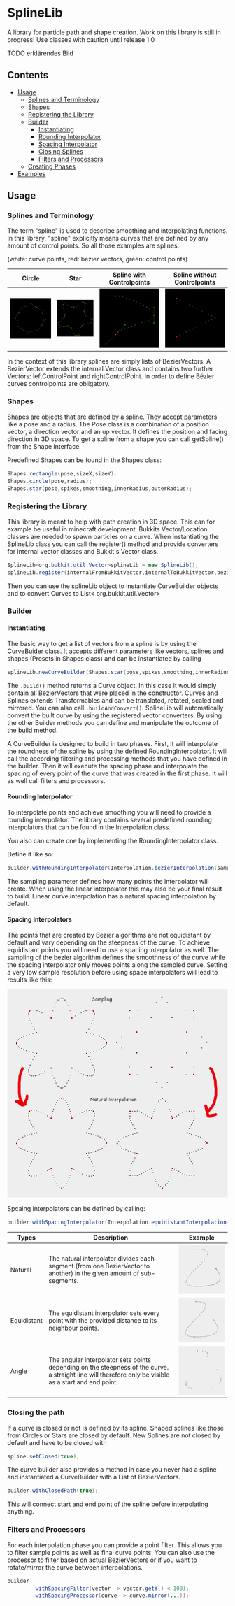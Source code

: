 # SplineLib

A library for particle path and shape creation. Work on this library is still in progress! Use classes with caution
until release 1.0

TODO erklärendes Bild

## Contents
- [Usage](#usage)
  - [Splines and Terminology](#splines-and-terminology)
  - [Shapes](#shapes)
  - [Registering the Library](#registering-the-library)
  - [Builder](#builder)
    - [Instantiating](#instantiating)
    - [Rounding Interpolator](#rounding-interpolator)
    - [Spacing Interpolator](#spacing-interpolators)
    - [Closing Splines](#closing-the-path)
    - [Filters and Processors](#filters-and-processors)
  - [Creating Phases](#)
- [Examples](#)

## Usage

### Splines and Terminology

The term "spline" is used to describe smoothing and interpolating functions. In this library, "spline" explicitly means
curves that are defined by any amount of control points. So all those examples are splines:

(white: curve points, red: bezier vectors, green: control points) 

Circle | Star | Spline with Controlpoints | Spline without Controlpoints
--- | --- | --- | ---
![circle](images/example_circle.png) | ![star](images/example_star.png) | ![spline_cp](images/example_spline.png) | ![spline_ncp](images/example_spline2.png)

In the context of this library splines are simply lists of BezierVectors. A BezierVector extends the internal Vector
class and contains two further Vectors: leftControlPoint and rightControlPoint. In order to define Bézier curves
controlpoints are obligatory.

### Shapes

Shapes are objects that are defined by a spline. They accept parameters like a pose and a radius. The Pose class is a
combination of a position vector, a direction vector and an up vector. It defines the position and facing direction in
3D space. To get a spline from a shape you can call getSpline() from the Shape interface.

Predefined Shapes can be found in the Shapes class:

```java
Shapes.rectangle(pose,sizeX,sizeY);
Shapes.circle(pose,radius);
Shapes.star(pose,spikes,smoothing,innerRadius,outerRadius);
```

### Registering the Library

This library is meant to help with path creation in 3D space. This can for example be useful in minecraft development.
Bukkits Vector/Location classes are needed to spawn particles on a curve. When instantiating the SplineLib class you can
call the register() method and provide converters for internal vector classes and Bukkit's Vector class.

```java
SplineLib<org.bukkit.util.Vector>splineLib = new SplineLib();
splineLib.register(internalFromBukkitVector,internalToBukkitVector,bezierFromBukkitVector,bezierToBukkitVector);
```

Then you can use the splineLib object to instantiate CurveBuilder objects and to convert Curves to List<
org.bukkit.util.Vector>

### Builder

#### Instantiating

The basic way to get a list of vectors from a spline is by using the CurveBuider class. It accepts different parameters
like vectors, splines and shapes (Presets in Shapes class) and can be instantiated by calling

```java
splineLib.newCurveBuilder(Shapes.star(pose,spikes,smoothing,innerRadius,outerRadius))
```

The `.build()` method returns a Curve object. In this case it would simply contain all BezierVectors that were placed in
the constructor. Curves and Splines extends Transformables and can be translated, rotated, scaled and mirrored. You can also
call `.buildAndConvert()`. SplineLib will automatically convert the built curve by using the registered vector
converters. By using the other Builder methods you can define and manipulate the outcome of the build method.

A CurveBuilder is designed to build in two phases. First, it will interpolate the roundness of the spline by using the
defined RoundingInterpolator. It will call the according filtering and processing methods that you have defined in the
builder. Then it will execute the spacing phase and interpolate the spacing of every point of the curve that was created
in the first phase. It will as well call filters and processors.

#### Rounding Interpolator

To interpolate points and achieve smoothing you will need to provide a rounding interpolator. The library contains
several predefined rounding interpolators that can be found in the Interpolation class.

You also can create one by implementing the RoundingInterpolator class.

Define it like so:

```java
builder.withRoundingInterpolator(Interpolation.bezierInterpolation(sampling));
```

The sampling parameter defines how many points the interpolator will create. When using the linear interpolator this may
also be your final result to build. Linear curve interpolation has a natural spacing interpolation by default.

#### Spacing Interpolators

The points that are created by Bezier algorithms are not equidistant by default and vary depending on the steepness of
the curve. To achieve equidistant points you will need to use a spacing interpolator as well. The sampling of the bezier
algorithm defines the smoothness of the curve while the spacing interpolator only moves points along the sampled curve.
Setting a very low sample resolution before using space interpolators will lead to results like this:

![Sampling](images/interpolation_sampling.png)

Spcaing interpolators can be defined by calling:
```java
builder.withSpacingInterpolator(Interpolation.equidistantInterpolation(distance));
```

Types | Description | Example
--- | --- | ---
Natural | The natural interpolator divides each segment (from one BezierVector to another) in the given amount of sub-segments. | ![natural](images/interpolation_natural.png)
Equidistant | The equidistant interpolator sets every point with the provided distance to its neighbour points. | ![equidistant](images/interpolation_equidistant.png)
Angle | The angular interpolator sets points depending on the steepness of the curve. a straight line will therefore only be visible as a start and end point. | ![angular](images/interpolation_angular.png)

### Closing the path

If a curve is closed or not is defined by its spline. Shaped splines like those from Circles or Stars are closed by
default. New Splines are not closed by default and have to be closed with

```java
spline.setClosed(true);
```

The curve builder also provides a method in case you never had a spline and instantiated a CurveBuilder with a List of
BezierVectors.

```java
builder.withClosedPath(true);
```

This will connect start and end point of the spline before interpolating anything.

### Filters and Processors

For each interpolation phase you can provide a point filter. This allows you to filter sample points as well as final
curve points. You can also use the processor to filter based on actual BezierVectors or if you want to rotate/mirror the
curve between interpolations.
```java
builder
        .withSpacingFilter(vector -> vector.getY() < 100);
        .withSpacingProcessor(curve -> curve.mirror(...));
```